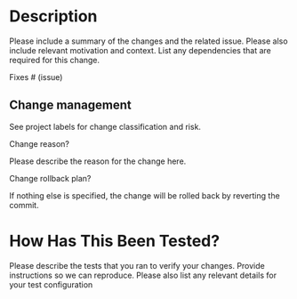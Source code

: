 # Description

Please include a summary of the changes and the related issue. Please also include relevant motivation
and context. List any dependencies that are required for this change.

Fixes # (issue)

## Change management

See project labels for change classification and risk.

Change reason?

Please describe the reason for the change here.

Change rollback plan?

If nothing else is specified, the change will be rolled back by reverting the commit.

# How Has This Been Tested?

Please describe the tests that you ran to verify your changes. Provide instructions so we can reproduce. Please also
list any relevant details for your test configuration